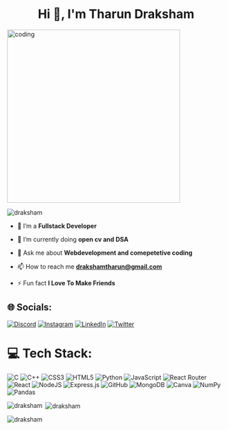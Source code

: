 <h1 align="center">Hi 👋, I'm Tharun Draksham</h1>
<img align="center" alt="coding" width="400" src="https://img.freepik.com/free-vector/cute-man-working-laptop-with-coffee-cartoon-vector-icon-illustration-people-technology-icon-concept-isolated-premium-vector-flat-cartoon-style_138676-3869.jpg?size=338&ext=jpg&ga=GA1.1.553209589.1713571200&semt=ais">

<p align="left"> <img src="https://komarev.com/ghpvc/?username=draksham&label=Profile%20views&color=0e75b6&style=flat" alt="draksham" /> </p>

- 🔭 I’m a **Fullstack Developer**

- 🌱 I’m currently doing  **open cv and DSA**

- 💬 Ask me about **Webdevelopment and comepetetive coding**

- 📫 How to reach me **drakshamtharun@gmail.com**

- ⚡ Fun fact **I Love To Make Friends**

## 🌐 Socials:
[![Discord](https://img.shields.io/badge/Discord-%237289DA.svg?logo=discord&logoColor=white)](https://discord.gg/https://discord.com/channels/@me) [![Instagram](https://img.shields.io/badge/Instagram-%23E4405F.svg?logo=Instagram&logoColor=white)](https://instagram.com/https://www.instagram.com/_td.07_/) [![LinkedIn](https://img.shields.io/badge/LinkedIn-%230077B5.svg?logo=linkedin&logoColor=white)](https://linkedin.com/in/https://www.linkedin.com/in/draksham-tharun-361285257/) [![Twitter](https://img.shields.io/badge/Twitter-%231DA1F2.svg?logo=Twitter&logoColor=white)](https://twitter.com/https://twitter.com/drakshamtharun) 



# 💻 Tech Stack:
![C](https://img.shields.io/badge/c-%2300599C.svg?style=for-the-badge&logo=c&logoColor=white) ![C++](https://img.shields.io/badge/c++-%2300599C.svg?style=for-the-badge&logo=c%2B%2B&logoColor=white) ![CSS3](https://img.shields.io/badge/css3-%231572B6.svg?style=for-the-badge&logo=css3&logoColor=white) ![HTML5](https://img.shields.io/badge/html5-%23E34F26.svg?style=for-the-badge&logo=html5&logoColor=white) ![Python](https://img.shields.io/badge/python-3670A0?style=for-the-badge&logo=python&logoColor=ffdd54) ![JavaScript](https://img.shields.io/badge/javascript-%23323330.svg?style=for-the-badge&logo=javascript&logoColor=%23F7DF1E) ![React Router](https://img.shields.io/badge/React_Router-CA4245?style=for-the-badge&logo=react-router&logoColor=white) ![React](https://img.shields.io/badge/react-%2320232a.svg?style=for-the-badge&logo=react&logoColor=%2361DAFB) ![NodeJS](https://img.shields.io/badge/node.js-6DA55F?style=for-the-badge&logo=node.js&logoColor=white) ![Express.js](https://img.shields.io/badge/express.js-%23404d59.svg?style=for-the-badge&logo=express&logoColor=%2361DAFB) ![GitHub](https://img.shields.io/badge/GitHub-%23121011.svg?style=for-the-badge&logo=github&logoColor=white) ![MongoDB](https://img.shields.io/badge/MongoDB-%234ea94b.svg?style=for-the-badge&logo=mongodb&logoColor=white) ![Canva](https://img.shields.io/badge/Canva-%2300C4CC.svg?style=for-the-badge&logo=Canva&logoColor=white) ![NumPy](https://img.shields.io/badge/numpy-%23013243.svg?style=for-the-badge&logo=numpy&logoColor=white) ![Pandas](https://img.shields.io/badge/pandas-%23150458.svg?style=for-the-badge&logo=pandas&logoColor=white)

<p><img align="left" src="https://github-readme-stats.vercel.app/api/top-langs?username=draksham&show_icons=true&locale=en&layout=compact" alt="draksham" /></p>

<p>&nbsp;<img align="center" src="https://github-readme-stats.vercel.app/api?username=draksham&show_icons=true&locale=en" alt="draksham" /></p>

<p><img align="center" src="https://github-readme-streak-stats.herokuapp.com/?user=draksham&" alt="draksham" /></p>
